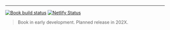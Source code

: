 ---

[![Book build status](https://github.com/XiangyunHuang/masr/workflows/Render-Book/badge.svg?event=push)](https://github.com/XiangyunHuang/masr/actions?workflow=Render-Book) [![Netlify Status](https://api.netlify.com/api/v1/badges/2ef7231b-8d0a-481a-ac8f-8058fd917dec/deploy-status)](https://app.netlify.com/sites/masr/deploys)
 
> Book in early development. Planned release in 202X.
